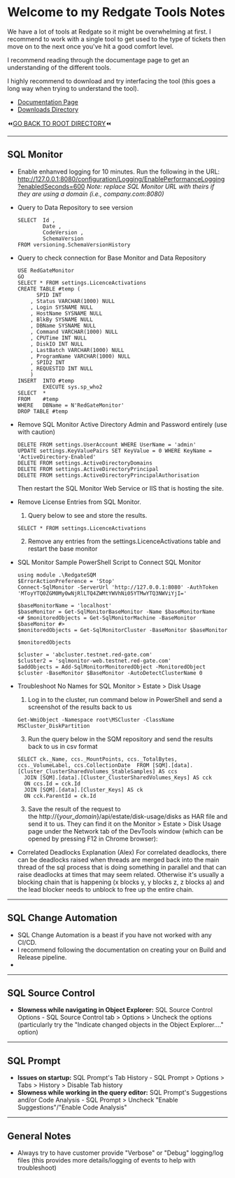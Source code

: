 # Welcome to my Redgate Tools Notes

We have a lot of tools at Redgate so it might be overwhelming at first. I recommend to work with a single tool to get used to the type of tickets then move on to the next once you've hit a good comfort level.

I recommend reading through the documentage page to get an understanding of the different tools. 

I highly recommend to download and try interfacing the tool (this goes a long way when trying to understand the tool). 
- [Documentation Page](https://documentation.red-gate.com/home)
- [Downloads Directory](https://download.red-gate.com/)

:rewind:[GO BACK TO ROOT DIRECTORY](https://github.com/daviddang-redgate/my-notes/):rewind:

---

## SQL Monitor
- Enable enhanved logging for 10 minutes. Run the following in the URL:
  http://127.0.0.1:8080/configuration/Logging/EnablePerformanceLogging?enabledSeconds=600
  *Note: replace SQL Monitor URL with theirs if they are using a domain (i.e., company.com:8080)*

- Query to Data Repository to see version
  ```
  SELECT  Id ,
          Date ,
          CodeVersion ,
          SchemaVersion
  FROM versioning.SchemaVersionHistory
  ```

- Query to check connection for Base Monitor and Data Repository
  ```
  USE RedGateMonitor
  GO
  SELECT * FROM settings.LicenceActivations
  CREATE TABLE #temp (
        SPID INT
      , Status VARCHAR(1000) NULL
      , Login SYSNAME NULL
      , HostName SYSNAME NULL
      , BlkBy SYSNAME NULL
      , DBName SYSNAME NULL
      , Command VARCHAR(1000) NULL
      , CPUTime INT NULL
      , DiskIO INT NULL
      , LastBatch VARCHAR(1000) NULL
      , ProgramName VARCHAR(1000) NULL
      , SPID2 INT
      , REQUESTID INT NULL
      )
  INSERT  INTO #temp
          EXECUTE sys.sp_who2
  SELECT  *
  FROM    #temp
  WHERE   DBName = N'RedGateMonitor'
  DROP TABLE #temp
  ```

- Remove SQL Monitor Active Directory Admin and Password entirely (use with caution)
  ```
  DELETE FROM settings.UserAccount WHERE UserName = 'admin'
  UPDATE settings.KeyValuePairs SET KeyValue = 0 WHERE KeyName = 'ActiveDirectory-Enabled'
  DELETE FROM settings.ActiveDirectoryDomains
  DELETE FROM settings.ActiveDirectoryPrincipal
  DELETE FROM settings.ActiveDirectoryPrincipalAuthorisation
  ```
  Then restart the SQL Monitor Web Service or IIS that is hosting the site.

- Remove License Entries from SQL Monitor.
  1. Query below to see and store the results.
  ```
  SELECT * FROM settings.LicenceActivations
  ```
  2. Remove any entries from the settings.LicenceActivations table and restart the base monitor

- SQL Monitor Sample PowerShell Script to Connect SQL Monitor
  ```
  using module .\RedgateSQM
  $ErrorActionPreference = 'Stop'
  Connect-SqlMonitor -ServerUrl 'http://127.0.0.1:8080' -AuthToken 'MToyYTQ0ZGM0My0wNjRlLTQ4ZWMtYWVhNi05YTMwYTQ3NWViYjI='

  $baseMonitorName = 'localhost'
  $baseMonitor = Get-SqlMonitorBaseMonitor -Name $baseMonitorName
  <# $monitoredObjects = Get-SqlMonitorMachine -BaseMonitor $baseMonitor #>
  $monitoredObjects = Get-SqlMonitorCluster -BaseMonitor $baseMonitor

  $monitoredObjects

  $cluster = 'abcluster.testnet.red-gate.com'
  $cluster2 = 'sqlmonitor-web.testnet.red-gate.com'
  $addObjects = Add-SqlMonitorMonitoredObject -MonitoredObject $cluster -BaseMonitor $BaseMonitor -AutoDetectClusterName 0
  ```

- Troubleshoot No Names for SQL Monitor > Estate > Disk Usage
  1. Log in to the cluster, run command below in PowerShell and send a screenshot of the results back to us
  ```
  Get-WmiObject -Namespace root\MSCluster -ClassName MSCluster_DiskPartition
  ```
  3. Run the query below in the SQM repository and send the results back to us in csv format
  ```
  SELECT ck._Name, ccs._MountPoints, ccs._TotalBytes, ccs._VolumeLabel, ccs.CollectionDate  FROM [SQM].[data].[Cluster_ClusterSharedVolumes_StableSamples] AS ccs
    JOIN [SQM].[data].[Cluster_ClusterSharedVolumes_Keys] AS cck
    ON ccs.Id = cck.Id
    JOIN [SQM].[data].[Cluster_Keys] AS ck
    ON cck.ParentId = ck.Id
  ```
  3. Save the result of the request to the http://{*your_domain*}/api/estate/disk-usage/disks as HAR file and send it to us. They can find it on the Monitor > Estate > Disk Usage page under the Network tab of the DevTools window (which can be opened by pressing F12 in Chrome browser):

- Correlated Deadlocks Explanation (Alex)
  For correlated deadlocks, there can be deadlocks raised when threads are merged back into the main thread of the sql process that is doing something in parallel and that can raise deadlocks at times that may seem related. Otherwise it's usually a blocking chain that is happening (x blocks y, y blocks z, z blocks a) and the lead blocker needs to unblock to free up the entire chain.

---

## SQL Change Automation
- SQL Change Automation is a beast if you have not worked with any CI/CD.
- I recommend following the documentation on creating your on Build and Release pipeline.
- 
---

## SQL Source Control
- **Slowness while navigating in Object Explorer:** SQL Source Control Options - SQL Source Control tab > Options > Uncheck the options (particularly try the "Indicate changed objects in the Object Explorer...." option)

---

## SQL Prompt
- **Issues on startup:** SQL Prompt's Tab History - SQL Prompt > Options > Tabs > History > Disable Tab history
- **Slowness while working in the query editor:** SQL Prompt's Suggestions and/or Code Analysis - SQL Prompt > Uncheck "Enable Suggestions"/"Enable Code Analysis"

---

## General Notes
- Always try to have customer provide "Verbose" or "Debug" logging/log files (this provides more details/logging of events to help with troubleshoot)
